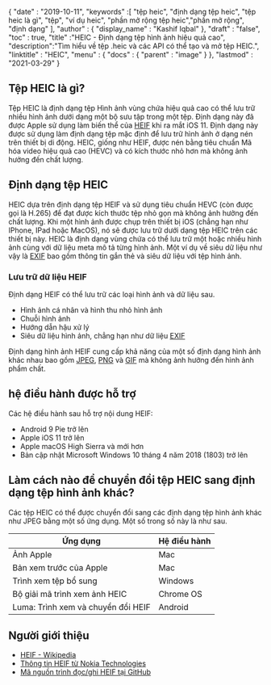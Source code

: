 {
  "date" : "2019-10-11",
  "keywords" :[ "tệp heic", "định dạng tệp heic", "tệp heic là gì", "tệp", "ví dụ heic", "phần mở rộng tệp heic","phần mở rộng", "định dạng" ],
  "author" : {
    "display_name" : "Kashif Iqbal"
},
  "draft" : "false",
  "toc" : true,
  "title" :"HEIC - Định dạng tệp hình ảnh hiệu quả cao",
  "description":"Tìm hiểu về tệp .heic và các API có thể tạo và mở tệp HEIC.",
  "linktitle" : "HEIC",
  "menu" : {
    "docs" : {
      "parent" : "image"
}
},
  "lastmod" : "2021-03-29"
}

## Tệp HEIC là gì?

Tệp HEIC là định dạng tệp Hình ảnh vùng chứa hiệu quả cao có thể lưu trữ nhiều hình ảnh dưới dạng một bộ sưu tập trong một tệp. Định dạng này đã được Apple sử dụng làm biến thể của [HEIF](/vi/image/heif/) khi ra mắt iOS 11. Định dạng này được sử dụng làm định dạng tệp mặc định để lưu trữ hình ảnh ở dạng nén trên thiết bị di động. HEIC, giống như HEIF, được nén bằng tiêu chuẩn Mã hóa video hiệu quả cao (HEVC) và có kích thước nhỏ hơn mà không ảnh hưởng đến chất lượng.

## Định dạng tệp HEIC

HEIC dựa trên định dạng tệp HEIF và sử dụng tiêu chuẩn HEVC (còn được gọi là H.265) để đạt được kích thước tệp nhỏ gọn mà không ảnh hưởng đến chất lượng. Khi một hình ảnh được chụp trên thiết bị iOS (chẳng hạn như IPhone, IPad hoặc MacOS), nó sẽ được lưu trữ dưới dạng tệp HEIC trên các thiết bị này. HEIC là định dạng vùng chứa có thể lưu trữ một hoặc nhiều hình ảnh cùng với dữ liệu meta mô tả từng hình ảnh. Một ví dụ về siêu dữ liệu như vậy là [EXIF](/vi/image/exif/) bao gồm thông tin gắn thẻ và siêu dữ liệu với tệp hình ảnh.

### Lưu trữ dữ liệu HEIF

Định dạng HEIF có thể lưu trữ các loại hình ảnh và dữ liệu sau.

* Hình ảnh cá nhân và hình thu nhỏ hình ảnh
* Chuỗi hình ảnh
* Hướng dẫn hậu xử lý
* Siêu dữ liệu hình ảnh, chẳng hạn như dữ liệu [EXIF](/vi/image/exif/)

Định dạng hình ảnh HEIF cung cấp khả năng của một số định dạng hình ảnh khác nhau bao gồm [JPEG](/vi/image/jpeg/), [PNG](/vi/image/png/) và [GIF](/vi/image/gif/) mà không ảnh hưởng đến hình ảnh phẩm chất.

## hệ điều hành được hỗ trợ

Các hệ điều hành sau hỗ trợ nội dung HEIF:

* Android 9 Pie trở lên
* Apple iOS 11 trở lên
* Apple macOS High Sierra và mới hơn
* Bản cập nhật Microsoft Windows 10 tháng 4 năm 2018 (1803) trở lên

## Làm cách nào để chuyển đổi tệp HEIC sang định dạng tệp hình ảnh khác?

Các tệp HEIC có thể được chuyển đổi sang các định dạng tệp hình ảnh khác như JPEG bằng một số ứng dụng. Một số trong số này là như sau.

|Ứng dụng|Hệ điều hành|
---|---|
|Ảnh Apple |Mac|
|Bản xem trước của Apple |Mac|
|Trình xem tệp bổ sung|Windows|
|Bộ giải mã trình xem ảnh HEIC |Chrome OS|
|Luma: Trình xem và chuyển đổi HEIF |Android|

## Người giới thiệu

* [HEIF - Wikipedia](https://en.wikipedia.org/wiki/High_Efficiency_Image_File_Format)
* [Thông tin HEIF từ Nokia Technologies](https://nokiatech.github.io/heif/)
* [Mã nguồn trình đọc/ghi HEIF tại GitHub](https://github.com/nokiatech/heif)

